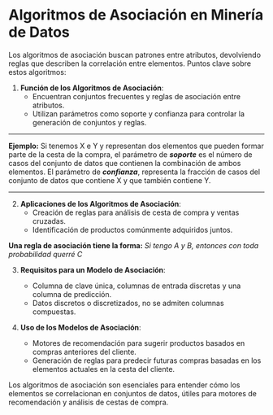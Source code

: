 # Algoritmos de Asociación en Minería de Datos

Los algoritmos de asociación buscan patrones entre atributos, devolviendo reglas que describen la correlación entre elementos. Puntos clave sobre estos algoritmos:

1. **Función de los Algoritmos de Asociación**:
   - Encuentran conjuntos frecuentes y reglas de asociación entre atributos.
   - Utilizan parámetros como soporte y confianza para controlar la generación de conjuntos y reglas.
---
**Ejemplo:** Si tenemos X e Y y representan dos elementos que pueden formar parte de la cesta de la compra, el parámetro de ***soporte*** es el número de casos del conjunto de datos que contienen la combinación de ambos elementos. El parámetro de ***confianza***, representa la fracción de casos del conjunto de datos que contiene X y que también contiene Y.  

---


2. **Aplicaciones de los Algoritmos de Asociación**:
   - Creación de reglas para análisis de cesta de compra y ventas cruzadas.
   - Identificación de productos comúnmente adquiridos juntos.

**Una regla de asociación tiene la forma:** *Si tengo A y B, entonces con toda probabilidad querré C*

3. **Requisitos para un Modelo de Asociación**:
   - Columna de clave única, columnas de entrada discretas y una columna de predicción.
   - Datos discretos o discretizados, no se admiten columnas compuestas.

4. **Uso de los Modelos de Asociación**:
   - Motores de recomendación para sugerir productos basados en compras anteriores del cliente.
   - Generación de reglas para predecir futuras compras basadas en los elementos actuales en la cesta del cliente.



Los algoritmos de asociación son esenciales para entender cómo los elementos se correlacionan en conjuntos de datos, útiles para motores de recomendación y análisis de cestas de compra.
